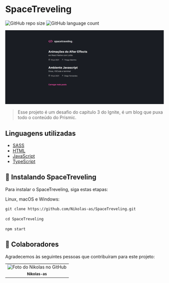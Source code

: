 # SpaceTreveling

![GitHub repo size](https://img.shields.io/github/repo-size/Nikolas-as/SpaceTreveling?style=for-the-badge)
![GitHub language count](https://img.shields.io/github/languages/count/Nikolas-as/SpaceTreveling?style=for-the-badge)

<img src="./public/images/SpaceTreveling.PNG" alt="exemplo imagem">

> Esse projeto é um desafio do capitulo 3 do Ignite, é um blog que puxa todo o conteúdo do Prismic.
> 
## Linguagens utilizadas

- [SASS](https://sass-lang.com/)
- [HTML](https://developer.mozilla.org/pt-BR/docs/Web/HTML)
- [JavaScript](https://developer.mozilla.org/pt-BR/docs/Web/JavaScript)
- [TypeScript](https://www.typescriptlang.org/)

## 🚀 Instalando SpaceTreveling

Para instalar o SpaceTreveling, siga estas etapas:

Linux, macOS e Windows:
```
git clone https://github.com/Nikolas-as/SpaceTreveling.git

cd SpaceTreveling

npm start
```
## 🤝 Colaboradores

Agradecemos às seguintes pessoas que contribuíram para este projeto:

<table>
  <tr>
    <td align="center">
      <a>
        <img src="https://avatars.githubusercontent.com/u/62979208?v=4" width="100px;" alt="Foto do Nikolas no GitHub"/><br>
        <sub>
          <b>Nikolas-as</b>
        </sub>
      </a>
    </td>
</table>
